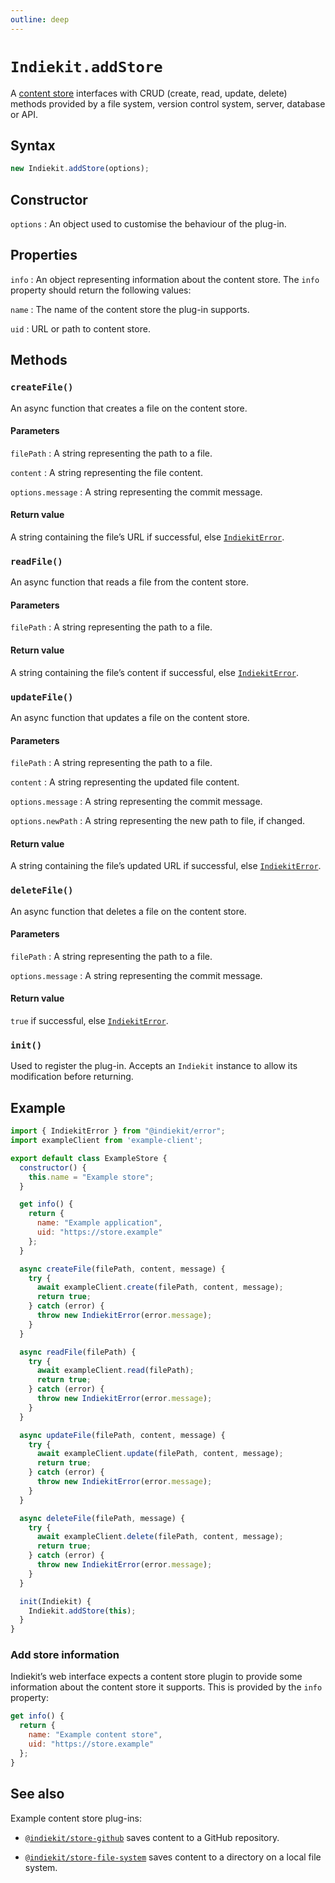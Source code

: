 ```yaml
---
outline: deep
---
```


# `Indiekit.addStore`

A [content store](../../concepts.md#content-store) interfaces with CRUD (create, read, update, delete) methods provided by a file system, version control system, server, database or API.

## Syntax

```js
new Indiekit.addStore(options);
```

## Constructor

`options`
: An object used to customise the behaviour of the plug-in.

## Properties

`info` <Badge type="info" text="Required" />
: An object representing information about the content store. The `info` property should return the following values:

  `name` <Badge type="info" text="Required" />
  : The name of the content store the plug-in supports.

  `uid` <Badge type="info" text="Required" />
  : URL or path to content store.

## Methods

### `createFile()`

An async function that creates a file on the content store.

#### Parameters

`filePath` <Badge type="info" text="Required" />
: A string representing the path to a file.

`content` <Badge type="info" text="Required" />
: A string representing the file content.

`options.message`
: A string representing the commit message.

#### Return value

A string containing the file’s URL if successful, else [`IndiekitError`][].

### `readFile()`

An async function that reads a file from the content store.

#### Parameters

`filePath` <Badge type="info" text="Required" />
: A string representing the path to a file.

#### Return value

A string containing the file’s content if successful, else [`IndiekitError`][].

### `updateFile()`

An async function that updates a file on the content store.

#### Parameters

`filePath` <Badge type="info" text="Required" />
: A string representing the path to a file.

`content` <Badge type="info" text="Required" />
: A string representing the updated file content.

`options.message`
: A string representing the commit message.

`options.newPath`
: A string representing the new path to file, if changed.

#### Return value

A string containing the file’s updated URL if successful, else [`IndiekitError`][].

### `deleteFile()`

An async function that deletes a file on the content store.

#### Parameters

`filePath` <Badge type="info" text="Required" />
: A string representing the path to a file.

`options.message`
: A string representing the commit message.

#### Return value

`true` if successful, else [`IndiekitError`][].

### `init()`

Used to register the plug-in. Accepts an `Indiekit` instance to allow its modification before returning.

## Example

```js
import { IndiekitError } from "@indiekit/error";
import exampleClient from 'example-client';

export default class ExampleStore {
  constructor() {
    this.name = "Example store";
  }

  get info() {
    return {
      name: "Example application",
      uid: "https://store.example"
    };
  }

  async createFile(filePath, content, message) {
    try {
      await exampleClient.create(filePath, content, message);
      return true;
    } catch (error) {
      throw new IndiekitError(error.message);
    }
  }

  async readFile(filePath) {
    try {
      await exampleClient.read(filePath);
      return true;
    } catch (error) {
      throw new IndiekitError(error.message);
    }
  }

  async updateFile(filePath, content, message) {
    try {
      await exampleClient.update(filePath, content, message);
      return true;
    } catch (error) {
      throw new IndiekitError(error.message);
    }
  }

  async deleteFile(filePath, message) {
    try {
      await exampleClient.delete(filePath, content, message);
      return true;
    } catch (error) {
      throw new IndiekitError(error.message);
    }
  }

  init(Indiekit) {
    Indiekit.addStore(this);
  }
}
```

### Add store information

Indiekit’s web interface expects a content store plugin to provide some information about the content store it supports. This is provided by the `info` property:

```js
get info() {
  return {
    name: "Example content store",
    uid: "https://store.example"
  };
}
```

## See also

Example content store plug-ins:

- [`@indiekit/store-github`](https://github.com/getindiekit/indiekit/tree/main/packages/store-github) saves content to a GitHub repository.

- [`@indiekit/store-file-system`](https://github.com/getindiekit/indiekit/tree/main/packages/store-file-system) saves content to a directory on a local file system.

[`IndiekitError`]: error.md

